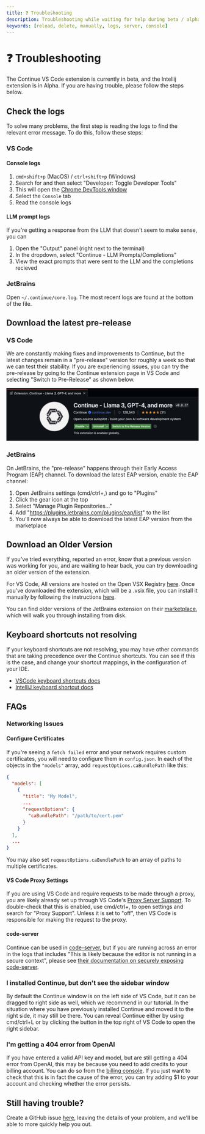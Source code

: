 ```yaml
---
title: ❓ Troubleshooting
description: Troubleshooting while waiting for help during beta / alpha testing
keywords: [reload, delete, manually, logs, server, console]
---
```


# ❓ Troubleshooting

The Continue VS Code extension is currently in beta, and the Intellij extension is in Alpha. If you are having trouble, please follow the steps below.

## Check the logs

To solve many problems, the first step is reading the logs to find the relevant error message. To do this, follow these steps:

### VS Code

#### Console logs

1. `cmd+shift+p` (MacOS) / `ctrl+shift+p` (Windows)
2. Search for and then select "Developer: Toggle Developer Tools"
3. This will open the [Chrome DevTools window](https://developer.chrome.com/docs/devtools/)
4. Select the `Console` tab
5. Read the console logs

#### LLM prompt logs

If you're getting a response from the LLM that doesn't seem to make sense, you can

1. Open the "Output" panel (right next to the terminal)
2. In the dropdown, select "Continue - LLM Prompts/Completions"
3. View the exact prompts that were sent to the LLM and the completions recieved

### JetBrains

Open `~/.continue/core.log`. The most recent logs are found at the bottom of the file.

## Download the latest pre-release

### VS Code

We are constantly making fixes and improvements to Continue, but the latest changes remain in a "pre-release" version for roughly a week so that we can test their stability. If you are experiencing issues, you can try the pre-release by going to the Continue extension page in VS Code and selecting "Switch to Pre-Release" as shown below.

![Pre-Release](../static/img/prerelease.png)

### JetBrains

On JetBrains, the "pre-release" happens through their Early Access Program (EAP) channel. To download the latest EAP version, enable the EAP channel:

1. Open JetBrains settings (cmd/ctrl+,) and go to "Plugins"
2. Click the gear icon at the top
3. Select "Manage Plugin Repositories..."
4. Add "https://plugins.jetbrains.com/plugins/eap/list" to the list
5. You'll now always be able to download the latest EAP version from the marketplace

## Download an Older Version

If you've tried everything, reported an error, know that a previous version was working for you, and are waiting to hear back, you can try downloading an older version of the extension.

For VS Code, All versions are hosted on the Open VSX Registry [here](https://open-vsx.org/extension/Continue/continue). Once you've downloaded the extension, which will be a .vsix file, you can install it manually by following the instructions [here](https://code.visualstudio.com/docs/editor/extension-gallery#_install-from-a-vsix).

You can find older versions of the JetBrains extension on their [marketplace](https://plugins.jetbrains.com/plugin/22707-continue), which will walk you through installing from disk.

## Keyboard shortcuts not resolving

If your keyboard shortcuts are not resolving, you may have other commands that are taking precedence over the Continue shortcuts. You can see if this is the case, and change your shortcut mappings, in the configuration of your IDE.

- [VSCode keyboard shortcuts docs](https://code.visualstudio.com/docs/getstarted/keybindings)
- [IntelliJ keyboard shortcut docs](https://www.jetbrains.com/help/idea/configuring-keyboard-and-mouse-shortcuts.html)

## FAQs

### Networking Issues

#### Configure Certificates

If you're seeing a `fetch failed` error and your network requires custom certificates, you will need to configure them in `config.json`. In each of the objects in the `"models"` array, add `requestOptions.caBundlePath` like this:

```json
{
  "models": [
    {
      "title": "My Model",
      ...
      "requestOptions": {
        "caBundlePath": "/path/to/cert.pem"
      }
    }
  ],
  ...
}
```

You may also set `requestOptions.caBundlePath` to an array of paths to multiple certificates.

#### VS Code Proxy Settings

If you are using VS Code and require requests to be made through a proxy, you are likely already set up through VS Code's [Proxy Server Support](https://code.visualstudio.com/docs/setup/network#_proxy-server-support). To double-check that this is enabled, use cmd/ctrl+, to open settings and search for "Proxy Support". Unless it is set to "off", then VS Code is responsible for making the request to the proxy.

#### code-server

Continue can be used in [code-server](https://coder.com/), but if you are running across an error in the logs that includes "This is likely because the editor is not running in a secure context", please see [their documentation on securely exposing code-server](https://coder.com/docs/code-server/latest/guide#expose-code-server).

### I installed Continue, but don't see the sidebar window

By default the Continue window is on the left side of VS Code, but it can be dragged to right side as well, which we recommend in our tutorial. In the situation where you have previously installed Continue and moved it to the right side, it may still be there. You can reveal Continue either by using cmd/ctrl+L or by clicking the button in the top right of VS Code to open the right sidebar.

### I'm getting a 404 error from OpenAI

If you have entered a valid API key and model, but are still getting a 404 error from OpenAI, this may be because you need to add credits to your billing account. You can do so from the [billing console](https://platform.openai.com/settings/organization/billing/overview). If you just want to check that this is in fact the cause of the error, you can try adding $1 to your account and checking whether the error persists.

## Still having trouble?

Create a GitHub issue [here](https://github.com/continuedev/continue/issues/new?assignees=&labels=bug&projects=&template=bug-report-%F0%9F%90%9B.md&title=), leaving the details of your problem, and we'll be able to more quickly help you out.
